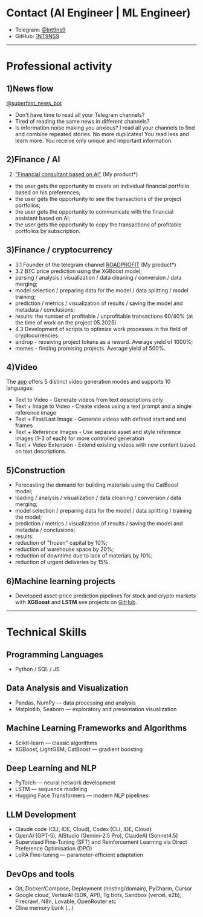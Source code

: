 # Contact (AI Engineer | ML Engineer)
- Telegram: [@Int9ns9](https://t.me/Int9ns9)
- GitHub: [1NT9NS9](https://github.com/1NT9NS9)

---

# Professional activity
## 1)News flow
[@superfast_news_bot](https://t.me/superfast_news_bot)
- Don't have time to read all your Telegram channels?
- Tired of reading the same news in different channels?
- Is information noise making you anxious?
I read all your channels to find and combine repeated stories. No more duplicates!
You read less and learn more. You receive only unique and important information.

## 2)Finance / AI 
2. ["Financial consultant based on AI"](https://finance-ai.cloud) (My product*)
- the user gets the opportunity to create an individual financial portfolio based on his preferences;
- the user gets the opportunity to see the transactions of the project portfolios;
- the user gets the opportunity to communicate with the financial assistant based on AI;
- the user gets the opportunity to copy the transactions of profitable portfolios by subscription.

## 3)Finance / cryptocurrency 
- 3.1 Founder of the telegram channel [ROADPROFIT](https://t.me/ROADPROFIT) (My product*)
- 3.2 BTC price prediction using the XGBoost model;
- parsing / analysis / visualization / data cleaning / conversion / data merging;
- model selection / preparing data for the model / data splitting / model training;
- prediction / metrics / visualization of results / saving the model and metadata / conclusions;
- results: the number of profitable / unprofitable transactions 60/40% (at the time of work on the project 05.2025).
- 4.3 Development of scripts to optimize work processes in the field of cryptocurrencies:
- airdrop - receiving project tokens as a reward. Average yield of 1000%;
- memes - finding promising projects. Average yield of 500%.

## 4)Video
The [app](https://github.com/1NT9NS9/telegram_bot_video/blob/main/README.md) offers 5 distinct video generation modes and supports 10 languages:
- Text to Video - Generate videos from text descriptions only
- Text + Image to Video - Create videos using a text prompt and a single reference image
- Text + First/Last Image - Generate videos with defined start and end frames
- Text + Reference Images - Use separate asset and style reference images (1-3 of each) for more controlled generation
- Text + Video Extension - Extend existing videos with new content based on text descriptions

## 5)Construction 
- Forecasting the demand for building materials using the CatBoost model;
- loading / analysis / visualization / data cleaning / conversion / data merging;
- model selection / preparing data for the model / data splitting / training the model;
- prediction / metrics / visualization of results / saving the model and metadata / conclusions;
- results:
- reduction of "frozen" capital by 10%;
- reduction of warehouse space by 20%;
- reduction of downtime due to lack of materials by 10%;
- reduction of urgent deliveries by 15%.

## 6)Machine learning projects
- Developed asset-price prediction pipelines for stock and crypto markets with **XGBoost** and **LSTM**
see projects on [GitHub](https://github.com/1NT9NS9/1NT9NS9/blob/main/README(finance).md).

---

# Technical Skills

## Programming Languages
- Python / SQL / JS

## Data Analysis and Visualization
- Pandas, NumPy — data processing and analysis
- Matplotlib, Seaborn — exploratory and presentation visualization

## Machine Learning Frameworks and Algorithms
- Scikit-learn — classic algorithms
- XGBoost, LightGBM, CatBoost — gradient boosting

## Deep Learning and NLP
- PyTorch — neural network development
- LSTM — sequence modeling
- Hugging Face Transformers — modern NLP pipelines

## LLM Development
- Claude code (CLI, IDE, Cloud), Codex (CLI, IDE, Cloud)
- OpenAI (GPT-5), AIStudio (Gemini-2.5 Pro), ClaudeAI (Sonnet4.5)
- Supervised Fine-Tuning (SFT) and Reinforcement Learning via Direct Preference Optimisation (DPO)
- LoRA Fine-tuning — parameter-efficient adaptation

## DevOps and tools
- Git, Docker/Compose, Deployment (hosting/domain), PyCharm, Cursor
- Google cloud, VertexAI (SDK, API), Tg bots, Sandbox (vercel, e2b), Firecrawl, N8n, Lovable, OpenRouter etc
- Cline memory bank (...)

